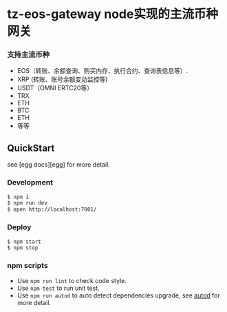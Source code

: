# tz-eos-gateway node实现的主流币种网关

### 支持主流币种

- EOS（转账、余额查询、购买内存、执行合约、查询表信息等）.
- XRP (转账、账号余额变动监控等)
- USDT（OMNI ERTC20等）
- TRX
- ETH
- BTC
- ETH
- 等等


## QuickStart

<!-- add docs here for user -->

see [egg docs][egg] for more detail.

### Development

```bash
$ npm i
$ npm run dev
$ open http://localhost:7001/
```

### Deploy

```bash
$ npm start
$ npm stop
```

### npm scripts

- Use `npm run lint` to check code style.
- Use `npm test` to run unit test.
- Use `npm run autod` to auto detect dependencies upgrade, see [autod](https://www.npmjs.com/package/autod) for more detail.

